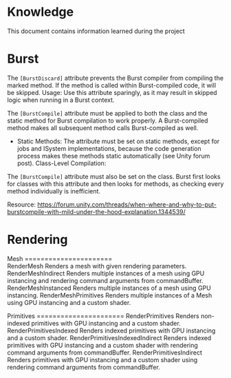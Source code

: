 # Knowledge
This document contains information learned during the project 

# Burst 
The `[BurstDiscard]` attribute prevents the Burst compiler from compiling the marked method. If the method is called within Burst-compiled code, it will be skipped.
Usage: Use this attribute sparingly, as it may result in skipped logic when running in a Burst context.

The `[BurstCompile]` attribute must be applied to both the class and the static method for Burst compilation to work properly.
A Burst-compiled method makes all subsequent method calls Burst-compiled as well.  
- Static Methods: The attribute must be set on static methods, except for jobs and ISystem implementations, because the code generation process makes these methods static automatically (see Unity forum post).
Class-Level Compilation:

The `[BurstCompile]` attribute must also be set on the class. Burst first looks for classes with this attribute and then looks for methods, as checking every method individually is inefficient.  

Resource: https://forum.unity.com/threads/when-where-and-why-to-put-burstcompile-with-mild-under-the-hood-explanation.1344539/


# Rendering
Mesh       ======================  
RenderMesh				Renders a mesh with given rendering parameters.
RenderMeshIndirect			Renders multiple instances of a mesh using GPU instancing and rendering command arguments from commandBuffer.
RenderMeshInstanced			Renders multiple instances of a mesh using GPU instancing.
RenderMeshPrimitives			Renders multiple instances of a Mesh using GPU instancing and a custom shader.

Primitives ======================
RenderPrimitives			Renders non-indexed primitives with GPU instancing and a custom shader.
RenderPrimitivesIndexed			Renders indexed primitives with GPU instancing and a custom shader.
RenderPrimitivesIndexedIndirect		Renders indexed primitives with GPU instancing and a custom shader with rendering command arguments from commandBuffer.
RenderPrimitivesIndirect		Renders primitives with GPU instancing and a custom shader using rendering command arguments from commandBuffer.